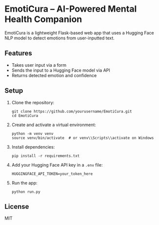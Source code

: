 # EmotiCura – AI-Powered Mental Health Companion

EmotiCura is a lightweight Flask-based web app that uses a Hugging Face NLP model to detect emotions from user-inputted text.

## Features
- Takes user input via a form
- Sends the input to a Hugging Face model via API
- Returns detected emotion and confidence

## Setup

1. Clone the repository:
    ```
    git clone https://github.com/yourusername/EmotiCura.git
    cd EmotiCura
    ```

2. Create and activate a virtual environment:
    ```
    python -m venv venv
    source venv/bin/activate  # or venv\\Scripts\\activate on Windows
    ```

3. Install dependencies:
    ```
    pip install -r requirements.txt
    ```

4. Add your Hugging Face API key in a `.env` file:
    ```
    HUGGINGFACE_API_TOKEN=your_token_here
    ```

5. Run the app:
    ```
    python run.py
    ```

## License
MIT
